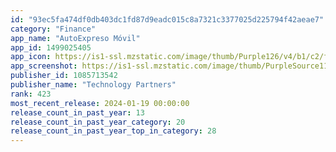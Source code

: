 ```yaml
---
id: "93ec5fa474df0db403dc1fd87d9eadc015c8a7321c3377025d225794f42aeae7"
category: "Finance"
app_name: "AutoExpreso Móvil"
app_id: 1499025405
app_icon: https://is1-ssl.mzstatic.com/image/thumb/Purple126/v4/b1/c2/f7/b1c2f79c-bed2-2bff-6c08-f177e1af7f6a/AppIcon-1x_U007ephone-85-220.png/1024x1024bb.png
app_screenshot: https://is1-ssl.mzstatic.com/image/thumb/PurpleSource115/v4/58/da/2b/58da2bfe-a658-db9c-84dd-1c3d3f5521eb/6c0f1f4e-449d-4589-8176-02d6cf062ac3_DashboardSSThin.jpg.png/1242x2688bb.png
publisher_id: 1085713542
publisher_name: "Technology Partners"
rank: 423
most_recent_release: 2024-01-19 00:00:00
release_count_in_past_year: 13
release_count_in_past_year_category: 20
release_count_in_past_year_top_in_category: 28
---
```

